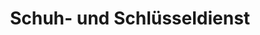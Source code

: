 ---
title: "Schuh- und Schlüsseldienst"
url: /roggentin/schuh-und-schluesseldienst/
shop: Schlüsseldienst
---